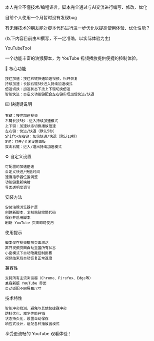 本人完全不懂技术/编程语言，脚本完全通过与AI交流进行编写、修改、优化

目前个人使用一个月暂时没有发现bug

有无懂技术的朋友能对脚本代码进行进一步优化以提高使用体验、优化性能？


(以下内容目前由AI撰写，不一定准确，以实际体验为主)

YouTubeTool

一个功能丰富的油猴脚本，为 YouTube 视频播放提供便捷的控制体验。

🎯 核心功能

	按住加速：按住右键快速加速视频，松开恢复
	持续加速：长按右键5秒进入持续加速模式
	倍速切换：加速状态下按上下键切换倍速
	智能快进：自定义功能键配合左右键实现加倍快进/快退

⌨️ 快捷键说明

	右键：按住加速视频
	右键长按5秒：进入持续加速模式
	上下键：加速状态切换播放倍速
	左右键：快进/快退（默认5秒）
	Shift+左右键：加倍快进/快退（默认10秒）
	S键：打开/关闭设置面板
	双击右键：进入/退出持续加速模式

⚙️ 自定义设置

	可配置的加速倍速
	自定义快进/快退时间
	速度指示器位置调整
	功能键重新映射
	界面透明度调节

安装方法

	安装油猴浏览器扩展
	创建新脚本，复制粘贴完整代码
	保存并启用脚本
	刷新 YouTube 页面即可使用

使用提示

	脚本仅在视频播放页面激活
	离开视频页面自动重置所有状态
	小窗模式下自动隐藏控制面板
	视频结束后自动恢复正常速度

兼容性

	支持所有主流浏览器（Chrome、Firefox、Edge等）
	兼容新版 YouTube 界面
	自动适配不同屏幕尺寸

技术特性

	智能冲突检测，避免与其他快捷键冲突
	防抖优化，减少性能开销
	状态持久化，设置自动保存
	响应式设计，适配各种播放器模式

享受更流畅的 YouTube 观看体验！
